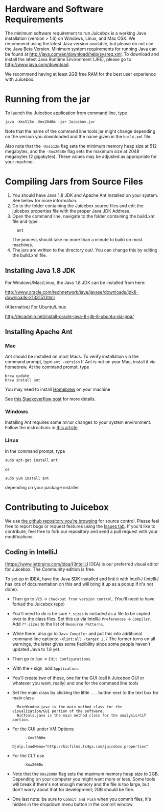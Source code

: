 # Hardware and Software Requirements #

The minimum software requirement to run Juicebox is a working Java installation
(version > 1.6) on Windows, Linux, and Mac OSX.  We recommend using the latest
Java version available, but please do not use the Java Beta Version. Minimum
system requirements for running Java can be found at
http://java.com/en/download/help/sysreq.xml. To download and install the latest
Java Runtime Environment (JRE), please go to http://www.java.com/download.

We recommend having at least 2GB free RAM for the best user experience with
Juicebox.

# Running from the jar #
To launch the Juicebox application from command line, type
```java 
java -Xms512m -Xmx2048m -jar Juicebox.jar
```

Note that the name of the command line tools jar might change depending on the version you downloaded and the name given in the `build.xml` file.

Also note that the `-Xms512m` flag sets the minimum memory heap size at 512 megabytes, and
the `-Xmx2048m` flag sets the maximum size at 2048 megabytes (2 gigabytes). These
values may be adjusted as appropriate for your machine.

# Compiling Jars from Source Files #
1. You should have Java 1.8 JDK and Apache Ant installed on your system. See
   below for more information.
2. Go to the folder containing the Juicebox source files and edit the
   juicebox.properties file with the proper Java JDK Address.
3. Open the command line, navigate to the folder containing the build.xml file
   and type
   ```
     ant
   ```
   The process should take no more than a minute to build on most machines.
4. The jars are written to the directory out/.  You can change this by editing
   the build.xml file.

## Installing Java 1.8 JDK ##

For Windows/Mac/Linux, the Java 1.8 JDK can be installed from here:

http://www.oracle.com/technetwork/java/javase/downloads/jdk8-downloads-2133151.html

(Alternative) For Ubuntu/Linux

http://tecadmin.net/install-oracle-java-8-jdk-8-ubuntu-via-ppa/

## Installing Apache Ant ##

### Mac ###

  Ant should be installed on most Macs. To verify installation via the command
  prompt, type
    `ant -version`
  If Ant is not on your Mac, install it via homebrew. At the command prompt, type
```    
brew update
brew install ant
```
  You may need to install [Homebrew](http://brew.sh/) on your machine
  
  See [this Stackoverflow post](http://stackoverflow.com/questions/3222804/how-can-i-install-apache-ant-on-mac-os-x) for more details.

### Windows ###

  Installing Ant requires some minor changes to your system environment. Follow
  the instructions in [this article](http://www.nczonline.net/blog/2012/04/12/how-to-install-apache-ant-on-windows/).

### Linux ###

  In the command prompt, type
```
sudo apt-get install ant
```
  or
```    
sudo yum install ant
```
  depending on your package installer

# Contributing to Juicebox
We use [the github repository you're browsing](https://github.com/theaidenlab/juicebox) for source control.  Please feel free to report bugs or request features using the [Issues tab](https://github.com/theaidenlab/juicebox/issues).  If you'd like to contribute, feel free to fork our repository and send a pull request with your modifications. 

## Coding in IntelliJ
[https://www.jetbrains.com/idea/](IntelliJ IDEA) is our preferred visual editor for Juicebox. The Community edition is free.

To set up in IDEA, have the Java SDK installed and link it with IntelliJ (IntelliJ has lots of
documentation on this and will bring it up as a popup if it's not done).

* Then go to `VCS` → `checkout from version control`. (You'll need to have forked the Juicebox repo)
* You'll need to do is be sure `*.sizes` is included as a file to be copied over to the class files.
Set this up via IntelliJ `Preferences` -> `Compiler`. Add `?*.sizes` to the list of `Resource Patterns`.
* While there, also go to `Java Compiler` and put this into additional command line options: `-Xlint:all -target 1.7`
The former turns on all warnings, the latter gives some flexibility since some people haven't updated Java to 1.8 yet.
* Then go to `Run` -> `Edit Configurations`.
* With the `+` sign, add `Application`.
* You'll create two of these, one for the GUI (call it Juicebox GUI or whatever you want, really) and one for the command line tools
* Set the main class by clicking the little `...` button next to the text box for main class

        MainWindow.java is the main method class for the visualization/GUI portion of the software.
        HiCTools.java is the main method class for the analysis/CLT portion.

* For the GUI under VM Options:
  ``` 
        -Xmx2000m
        -Djnlp.loadMenu="http://hicfiles.tc4ga.com/juicebox.properties"
  ```
* For the CLT use
   ```
        -Xmx2000m
   ```
* Note that the `Xmx2000m` flag sets the maximum memory heap size to 2GB.
Depending on your computer you might want more or less.
Some tools will break if there's not enough memory and the file is too large,
but don't worry about that for development; 2GB should be fine.
* One last note: be sure to `Commit and Push` when you commit files, it's hidden in
the dropdown menu button in the commit window.

